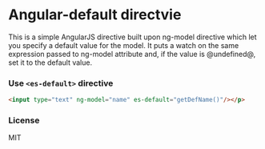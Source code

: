 # Angular-default directvie

This is a simple AngularJS directive built upon ng-model directive which let you specify a default value for the model.
It puts a watch on the same expression passed to ng-model attribute and, if the value is @undefined@, set it to the default value.

### Use `<es-default>` directive

```html
<input type="text" ng-model="name" es-default="getDefName()"/></p>
```

### License
MIT
